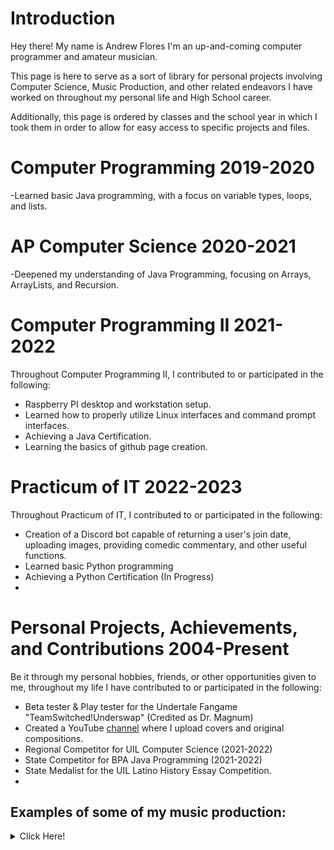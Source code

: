 # **Introduction**
Hey there! My name is Andrew Flores I'm an up-and-coming computer programmer and amateur musician. 

This page is here to serve as a sort of library for personal projects involving Computer Science, Music Production, and other related endeavors I have worked on throughout my personal life and High School career.

Additionally, this page is ordered by classes and the school year in which I took them in order to allow for easy access to specific projects and files.

# **Computer Programming 2019-2020** 
-Learned basic Java programming, with a focus on variable types, loops, and lists.
# **AP Computer Science 2020-2021** 
-Deepened my understanding of Java Programming, focusing on Arrays, ArrayLists, and Recursion. 
# **Computer Programming II 2021-2022** 
Throughout Computer Programming II, I contributed to or participated in the following:
- Raspberry PI desktop  and workstation setup.
- Learned how to properly utilize Linux interfaces and command prompt interfaces.
- Achieving a Java Certification.
- Learning the basics of github page creation.

# **Practicum of IT 2022-2023** 
Throughout Practicum of IT, I contributed to or participated in the following:
- Creation of a Discord bot capable of returning a user's join date, uploading images, providing comedic commentary, and other useful functions.
- Learned basic Python programming
- Achieving a Python Certification (In Progress)
- 

# **Personal Projects, Achievements, and Contributions 2004-Present**
Be it through my personal hobbies, friends, or other opportunities given to me, throughout my life I have contributed to or participated in the following:
- Beta tester & Play tester for the Undertale Fangame "TeamSwitched!Underswap" (Credited as Dr. Magnum)
- Created a YouTube [channel](https://www.youtube.com/@Dr.Magnum) where I upload covers and original compositions.
- Regional Competitor for UIL Computer Science (2021-2022)
- State Competitor for BPA Java Programming (2021-2022)
- State Medalist for the UIL Latino History Essay Competition.
- 
## **Examples of some of my music production:**
<details><summary>Click Here!</summary>
<p>


#### Chiptune Covers

#### Techno Covers

#### Piano Covers

#### Original Compositions

</p>
</details>
